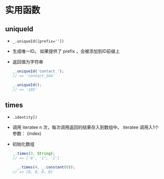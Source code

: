 # 实用函数

## uniqueId

+ `_.uniqueId([prefix=''])`

+ 生成唯一ID。 如果提供了 prefix ，会被添加到ID前缀上

+ 返回值为字符串

  ```js
  _.uniqueId('contact_');
  // => 'contact_104'

  _.uniqueId();
  // => '105'
  ```

## times

+ `.identity])`

+ 调用 iteratee n 次，每次调用返回的结果存入到数组中。 iteratee 调用入1个参数： (index)

+ 初始化数组

  ```js
  _.times(3, String);
  // => ['0', '1', '2']

    _.times(4, _.constant(0));
  // => [0, 0, 0, 0]
  ```
